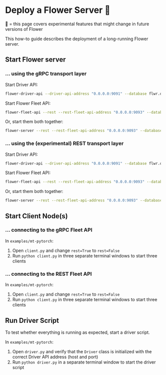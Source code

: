 # Deploy a Flower Server 🧪

🧪 = this page covers experimental features that might change in future versions of Flower

This how-to guide describes the deployment of a long-running Flower server.

## Start Flower server

### ... using the gRPC transport layer

Start Driver API:

```bash
flower-driver-api --driver-api-address "0.0.0.0:9091" --database flwr.db
```

Start Flower Fleet API:

```bash
flower-fleet-api --rest --rest-fleet-api-address "0.0.0.0:9093" --database flwr.db
```

Or, start them both together:

```bash
flower-server --rest --rest-fleet-api-address "0.0.0.0:9093" --database flwr.db
```

### ... using the (experimental) REST transport layer

Start Driver API:

```bash
flower-driver-api --driver-api-address "0.0.0.0:9091" --database flwr.db
```

Start Flower Fleet API:

```bash
flower-fleet-api --rest --rest-fleet-api-address "0.0.0.0:9093" --database flwr.db
```

Or, start them both together:

```bash
flower-server --rest --rest-fleet-api-address "0.0.0.0:9093" --database flwr.db
```

## Start Client Node(s)

### ... connecting to the gRPC Fleet API

In `examples/mt-pytorch`:

1. Open `client.py` and change `rest=True` to `rest=False`
2. Run `python client.py` in three separate terminal windows to start three clients

### ... connecting to the REST Fleet API

In `examples/mt-pytorch`:

1. Open `client.py` and change `rest=True` to `rest=False`
2. Run `python client.py` in three separate terminal windows to start three clients

## Run Driver Script

To test whether everything is running as expected, start a driver script.

In `examples/mt-pytorch`:

1. Open `driver.py` and verify that the `Driver` class is initialized with the correct Driver API address (host and port)
2. Run `python driver.py` in a separate terminal window to start the driver script
